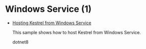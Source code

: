 # Windows Service (1)

  * [Hosting Kestrel from Windows Service](/projects/windows-service/windows-service-1)

    This sample shows how to host Kestrel from Windows Service. 

    dotnet8